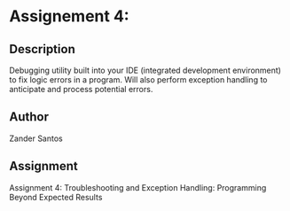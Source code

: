 # Assignement 4: 

## Description
Debugging utility built into your IDE (integrated development environment) to fix logic errors in a program. Will also perform exception handling to anticipate and process potential errors.

## Author
Zander Santos

## Assignment
Assignment 4: Troubleshooting and Exception Handling: Programming Beyond Expected Results